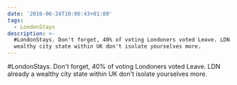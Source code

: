 ```yaml
---
date: '2016-06-24T10:06:43+01:00'
tags:
  - LondonStays
description: >-
  #LondonStays. Don't forget, 40% of voting Londoners voted Leave. LDN already a
  wealthy city state within UK don't isolate yourselves more.
---
```

#LondonStays. Don't forget, 40% of voting Londoners voted Leave. LDN already a wealthy city state within UK don't isolate yourselves more.
